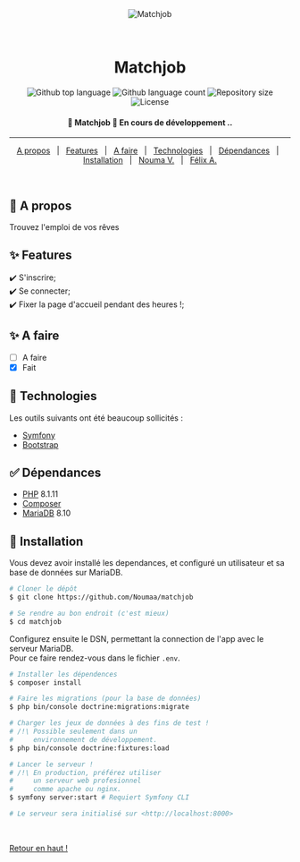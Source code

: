 <div align="center" id="top"> 
  <img src="./.github/app.gif" alt="Matchjob" />

  &#xa0;

  <!-- <a href="https://matchjob.netlify.app">Demo</a> -->
</div>

<h1 align="center">Matchjob</h1>

<p align="center">
  <img alt="Github top language" src="https://img.shields.io/github/languages/top/Noumaa/matchjob?color=56BEB8">

  <img alt="Github language count" src="https://img.shields.io/github/languages/count/Noumaa/matchjob?color=56BEB8">

  <img alt="Repository size" src="https://img.shields.io/github/repo-size/Noumaa/matchjob?color=56BEB8">

  <img alt="License" src="https://img.shields.io/github/license/Noumaa/matchjob?color=56BEB8">

  <!-- <img alt="Github issues" src="https://img.shields.io/github/issues/Noumaa/matchjob?color=56BEB8" /> -->

  <!-- <img alt="Github forks" src="https://img.shields.io/github/forks/Noumaa/matchjob?color=56BEB8" /> -->

  <!-- <img alt="Github stars" src="https://img.shields.io/github/stars/Noumaa/matchjob?color=56BEB8" /> -->
</p>

<!-- Status -->

<h4 align="center"> 
	🚀 Matchjob 🚧 En cours de développement ..
</h4> 

<hr>

<p align="center">
  <a href="#dart-a-propos">A propos</a> &#xa0; | &#xa0; 
  <a href="#sparkles-features">Features</a> &#xa0; | &#xa0;
  <a href="#sparkles-a-faire">A faire</a> &#xa0; | &#xa0;
  <a href="#rocket-technologies">Technologies</a> &#xa0; | &#xa0;
  <a href="#white_check_mark-dépendances">Dépendances</a> &#xa0; | &#xa0;
  <a href="#checkered_flag-installation">Installation</a> &#xa0; | &#xa0;
  <a href="https://github.com/Noumaa" target="_blank">Nouma V.</a> &#xa0; | &#xa0;
  <a href="https://github.com/AFelix20100" target="_blank">Félix A.</a>
</p>

<br>

## :dart: A propos ##

Trouvez l'emploi de vos rêves

## :sparkles: Features ##

:heavy_check_mark: S'inscrire;\
:heavy_check_mark: Se connecter;\
:heavy_check_mark: Fixer la page d'accueil pendant des heures !;

## :sparkles: A faire ##

- [ ] A faire
- [x] Fait

## :rocket: Technologies ##

Les outils suivants ont été beaucoup sollicités :

- [Symfony](https://symfony.com/)
- [Bootstrap](https://getbootstrap.com/)

## :white_check_mark: Dépendances ##

- [PHP](https://www.php.net/) 8.1.11
- [Composer](#)
- [MariaDB](#) 8.10

## :checkered_flag: Installation ##

Vous devez avoir installé les dependances, et configuré un utilisateur et sa base de données sur MariaDB.

```bash
# Cloner le dépôt
$ git clone https://github.com/Noumaa/matchjob

# Se rendre au bon endroit (c'est mieux)
$ cd matchjob
```

Configurez ensuite le DSN, permettant la connection de l'app avec le serveur MariaDB.  
Pour ce faire rendez-vous dans le fichier `.env`.

```bash
# Installer les dépendences
$ composer install

# Faire les migrations (pour la base de données)
$ php bin/console doctrine:migrations:migrate

# Charger les jeux de données à des fins de test !
# /!\ Possible seulement dans un
#     environnement de développement.
$ php bin/console doctrine:fixtures:load

# Lancer le serveur !
# /!\ En production, préférez utiliser
#     un serveur web profesionnel
#     comme apache ou nginx.
$ symfony server:start # Requiert Symfony CLI

# Le serveur sera initialisé sur <http://localhost:8000>
```

<!-- ## :memo: Licence ##

This project is under license from MIT. For more details, see the [LICENSE](LICENSE.md) file.


Fait avec :heart: par <a href="https://github.com/Noumaa" target="_blank">Nouma</a> -->

&#xa0;

<a href="#top">Retour en haut !</a>
